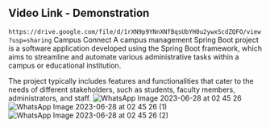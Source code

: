 

## Video Link - Demonstration 
``https://drive.google.com/file/d/1rXN9p9YNnXNfBqsUbYH0u2ywxScdZQFO/view?usp=sharing``
Campus Connect
A campus management Spring Boot project is a software application developed using the Spring Boot framework, which aims to streamline and automate various administrative tasks within a campus or educational institution.

The project typically includes features and functionalities that cater to the needs of different stakeholders, such as students, faculty members, administrators, and staff.
![WhatsApp Image 2023-06-28 at 02 45 26](https://github.com/adarsh-jha1611/Campus-Connect/assets/80678457/fc574bdc-7bd2-4fc3-b7f5-92e0453d265b)
![WhatsApp Image 2023-06-28 at 02 45 26 (1)](https://github.com/adarsh-jha1611/Campus-Connect/assets/80678457/47d355b1-28a2-40d5-86b8-a16a446af934)
![WhatsApp Image 2023-06-28 at 02 45 26 (2)](https://github.com/adarsh-jha1611/Campus-Connect/assets/80678457/1cb729a2-de0a-4f5d-8642-1020dd3a77c9)


